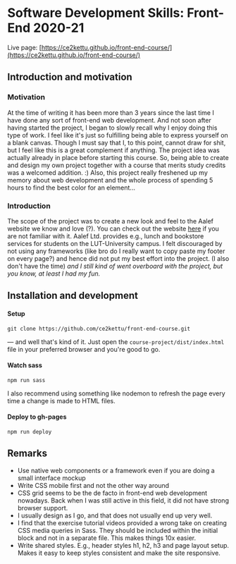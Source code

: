 # Software Development Skills: Front-End 2020-21

Live page: [https://ce2kettu.github.io/front-end-course/](https://ce2kettu.github.io/front-end-course/)

## Introduction and motivation

### Motivation
At the time of writing it has been more than 3 years since the last time I have done any sort of front-end web development. And not soon after having started the project, I began to slowly recall why I enjoy doing this type of work. I feel like it's just so fulfilling being able to express yourself on a blank canvas. Though I must say that I, to this point, cannot draw for shit, but I feel like this is a great complement if anything.
The project idea was actually already in place before starting this course. So, being able to create and design my own project together with a course that merits study credits was a welcomed addition. :)
Also, this project really freshened up my memory about web development and the whole process of spending 5 hours to find the best color for an element...

### Introduction
The scope of the project was to create a new look and feel to the Aalef website we know and love (?). You can check out the website [here](https://aalef.fi/) if you are not familiar with it. Aalef Ltd. provides e.g., lunch and bookstore services for students on the LUT-University campus. I felt discouraged by not using any frameworks (like bro do I really want to copy paste my footer on every page?) and hence did not put my best effort into the project. (I also don't have the time)
_and I still kind of went overboard with the project, but you know, at least I had my fun._

## Installation and development

#### Setup
`git clone https://github.com/ce2kettu/front-end-course.git`

— and well that's kind of it. Just open the `course-project/dist/index.html` file in your preferred browser and you're good to go.

#### Watch sass
`npm run sass`

I also recommend using something like nodemon to refresh the page every time a change is made to HTML files.

#### Deploy to gh-pages
`npm run deploy`

## Remarks
- Use native web components or a framework even if you are doing a small interface mockup
- Write CSS mobile first and not the other way around
- CSS grid seems to be the de facto in front-end web development nowadays. Back when I was still active in this field, it did not have strong browser support.
- I usually design as I go, and that does not usually end up very well.
- I find that the exercise tutorial videos provided a wrong take on creating CSS media queries in Sass. They should be included within the initial block and not in a separate file. This makes things 10x easier.
- Write shared styles. E.g., header styles h1, h2, h3 and page layout setup. Makes it easy to keep styles consistent and make the site responsive.
